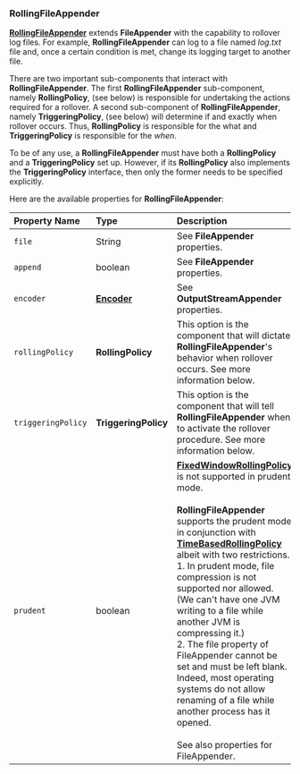 ### RollingFileAppender

**[RollingFileAppender](https://logback.qos.ch/xref/ch/qos/logback/core/rolling/RollingFileAppender.html)** extends **FileAppender** with the capability to rollover log files. For example, **RollingFileAppender** can log to a file named _log.txt_ file and, once a certain condition is met, change its logging target to another file.

There are two important sub-components that interact with **RollingFileAppender**. The first **RollingFileAppender** sub-component, namely **RollingPolicy**, (see below) is responsible for undertaking the actions required for a rollover. A second sub-component of **RollingFileAppender**, namely **TriggeringPolicy**, (see below) will determine if and exactly when rollover occurs. Thus, **RollingPolicy** is responsible for the what and **TriggeringPolicy** is responsible for the _when_.

To be of any use, a **RollingFileAppender** must have both a **RollingPolicy** and a **TriggeringPolicy** set up. However, if its **RollingPolicy** also implements the **TriggeringPolicy** interface, then only the former needs to be specified explicitly.

Here are the available properties for **RollingFileAppender**:

| Property Name | Type | Description |
| :--- | :--- | :--- |
| `file` | String | See **FileAppender** properties. |
| `append` | boolean | See **FileAppender** properties. |
| `encoder` | **[Encoder](https://logback.qos.ch/xref/ch/qos/logback/core/encoder/Encoder.html)** | See **OutputStreamAppender** properties. |
| `rollingPolicy` | **RollingPolicy** | This option is the component that will dictate **RollingFileAppender**'s behavior when rollover occurs. See more information below. |
| `triggeringPolicy` | **TriggeringPolicy** | This option is the component that will tell **RollingFileAppender** when to activate the rollover procedure. See more information below. |
| `prudent` | boolean | **[FixedWindowRollingPolicy](https://logback.qos.ch/manual/appenders.html#FixedWindowRollingPolicy)** is not supported in prudent mode.<br><br>**RollingFileAppender** supports the prudent mode in conjunction with **[TimeBasedRollingPolicy](https://logback.qos.ch/manual/appenders.html#TimeBasedRollingPolicy)** albeit with two restrictions.<br>1. In prudent mode, file compression is not supported nor allowed. (We can't have one JVM writing to a file while another JVM is compressing it.)<br>2. The file property of FileAppender cannot be set and must be left blank. Indeed, most operating systems do not allow renaming of a file while another process has it opened.<br><br>See also properties for FileAppender.|
